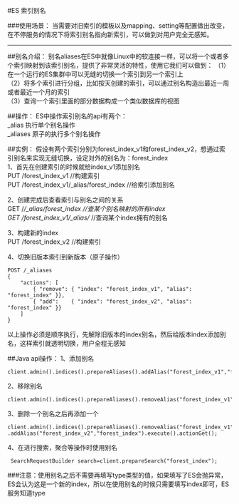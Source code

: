 #ES 索引别名

###使用场景：
当需要对旧索引的模板以及mapping、setting等配置做出改变，在不停服务的情况下将索引别名指向新索引，可以做到对用户完全无感知。  

---

##别名介绍：
别名aliases在ES中就像Linux中的软连接一样，可以将一个或者多个索引映射到该索引别名，提供了非常灵活的特性，使用它我们可以做到：
（1）在一个运行的ES集群中可以无缝的切换一个索引到另一个索引上  
（2）将多个索引进行分组，比如按天创建的索引，可以通过别名构造出最近一周或者最近一个月的索引  
（3）查询一个索引里面的部分数据构成一个类似数据库的视图

##操作：
ES中操作索引别名的api有两个：  
	_alias 执行单个别名操作  
	_aliases 原子的执行多个别名操作

##实例：
假设有两个索引分别为forest_index_v1和forest_index_v2，想通过索引别名来实现无缝切换，设定对外的别名为：forest_index  
1、首先在创建索引的时候就给index_v1添加别名  
PUT /forest_index_v1   //构建索引  
PUT /forest_index_v1/_alias/forest_index   //给索引添加别名

2、创建完成后查看索引与别名之间的关系  
GET /*/_alias/forest_index         //查某个别名映射的所有index  
GET /forest_index_v1/_alias/*   //查询某个index拥有的别名

3、构建新的index  
PUT /forest_index_v2   //构建索引  

4、切换旧版本索引到新版本（原子操作）  

	POST /_aliases
	{
	    "actions": [
	        { "remove": { "index": "forest_index_v1", "alias": "forest_index" }},
	        { "add":    { "index": "forest_index_v2", "alias": "forest_index" }}
	    ]
	}  

以上操作必须是顺序执行，先解除旧版本的index别名，然后给版本index添加别名，这样索引就透明切换，用户全程无感知  

##Java api操作：
1、添加别名  
```
client.admin().indices().prepareAliases().addAlias("forest_index_v1","forest_index");  
```

2、移除别名  
```
client.admin().indices().prepareAliases().removeAlias("forest_index_v1","forest_index");  
```

3、删除一个别名之后再添加一个  
```
client.admin().indices().prepareAliases().removeAlias("forest_index_v1","forest_index") .addAlias("forest_index_v2","forest_index").execute().actionGet();  
```

4、在进行搜索，聚合等操作时使用别名  
```
 SearchRequestBuilder search=client.prepareSearch("forest_index");  
```

###注意：使用别名之后不需要再填写type类型的值，如果填写了ES会抛异常，ES会认为这是一个新的index，所以在使用别名的时候只需要填写index即可，ES服务知道type